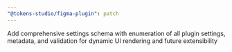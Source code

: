 ```yaml
---
"@tokens-studio/figma-plugin": patch
---
```


Add comprehensive settings schema with enumeration of all plugin settings, metadata, and validation for dynamic UI rendering and future extensibility
